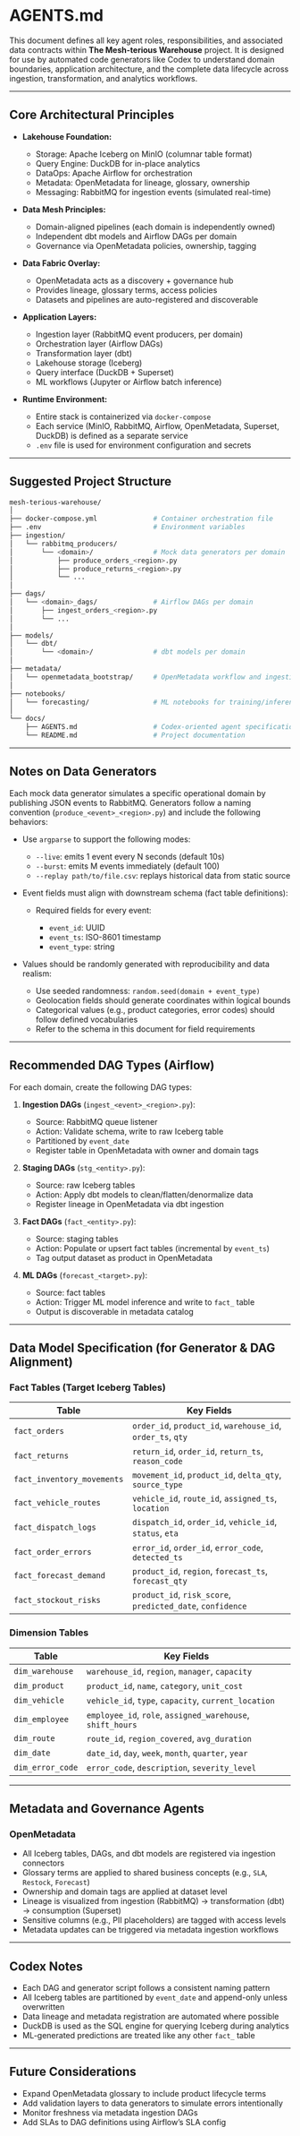 # AGENTS.md

This document defines all key agent roles, responsibilities, and associated data contracts within **The Mesh-terious Warehouse** project. It is designed for use by automated code generators like Codex to understand domain boundaries, application architecture, and the complete data lifecycle across ingestion, transformation, and analytics workflows.

---

## Core Architectural Principles

* **Lakehouse Foundation:**

  * Storage: Apache Iceberg on MinIO (columnar table format)
  * Query Engine: DuckDB for in-place analytics
  * DataOps: Apache Airflow for orchestration
  * Metadata: OpenMetadata for lineage, glossary, ownership
  * Messaging: RabbitMQ for ingestion events (simulated real-time)

* **Data Mesh Principles:**

  * Domain-aligned pipelines (each domain is independently owned)
  * Independent dbt models and Airflow DAGs per domain
  * Governance via OpenMetadata policies, ownership, tagging

* **Data Fabric Overlay:**

  * OpenMetadata acts as a discovery + governance hub
  * Provides lineage, glossary terms, access policies
  * Datasets and pipelines are auto-registered and discoverable

* **Application Layers:**

  * Ingestion layer (RabbitMQ event producers, per domain)
  * Orchestration layer (Airflow DAGs)
  * Transformation layer (dbt)
  * Lakehouse storage (Iceberg)
  * Query interface (DuckDB + Superset)
  * ML workflows (Jupyter or Airflow batch inference)

* **Runtime Environment:**

  * Entire stack is containerized via `docker-compose`
  * Each service (MinIO, RabbitMQ, Airflow, OpenMetadata, Superset, DuckDB) is defined as a separate service
  * `.env` file is used for environment configuration and secrets

---

## Suggested Project Structure

```bash
mesh-terious-warehouse/
│
├── docker-compose.yml              # Container orchestration file
├── .env                            # Environment variables
├── ingestion/
│   └── rabbitmq_producers/
│       └── <domain>/               # Mock data generators per domain
│           ├── produce_orders_<region>.py
│           ├── produce_returns_<region>.py
│           └── ...
│
├── dags/
│   └── <domain>_dags/              # Airflow DAGs per domain
│       ├── ingest_orders_<region>.py
│       └── ...
│
├── models/
│   └── dbt/
│       └── <domain>/               # dbt models per domain
│
├── metadata/
│   └── openmetadata_bootstrap/     # OpenMetadata workflow and ingestion config
│
├── notebooks/
│   └── forecasting/                # ML notebooks for training/inference
│
└── docs/
    ├── AGENTS.md                   # Codex-oriented agent specification
    └── README.md                   # Project documentation
```

---

## Notes on Data Generators

Each mock data generator simulates a specific operational domain by publishing JSON events to RabbitMQ. Generators follow a naming convention (`produce_<event>_<region>.py`) and include the following behaviors:

* Use `argparse` to support the following modes:

  * `--live`: emits 1 event every N seconds (default 10s)
  * `--burst`: emits M events immediately (default 100)
  * `--replay path/to/file.csv`: replays historical data from static source

* Event fields must align with downstream schema (fact table definitions):

  * Required fields for every event:

    * `event_id`: UUID
    * `event_ts`: ISO-8601 timestamp
    * `event_type`: string

* Values should be randomly generated with reproducibility and data realism:

  * Use seeded randomness: `random.seed(domain + event_type)`
  * Geolocation fields should generate coordinates within logical bounds
  * Categorical values (e.g., product categories, error codes) should follow defined vocabularies
  * Refer to the schema in this document for field requirements

---

## Recommended DAG Types (Airflow)

For each domain, create the following DAG types:

1. **Ingestion DAGs** (`ingest_<event>_<region>.py`):

   * Source: RabbitMQ queue listener
   * Action: Validate schema, write to raw Iceberg table
   * Partitioned by `event_date`
   * Register table in OpenMetadata with owner and domain tags

2. **Staging DAGs** (`stg_<entity>.py`):

   * Source: raw Iceberg tables
   * Action: Apply dbt models to clean/flatten/denormalize data
   * Register lineage in OpenMetadata via dbt ingestion

3. **Fact DAGs** (`fact_<entity>.py`):

   * Source: staging tables
   * Action: Populate or upsert fact tables (incremental by `event_ts`)
   * Tag output dataset as product in OpenMetadata

4. **ML DAGs** (`forecast_<target>.py`):

   * Source: fact tables
   * Action: Trigger ML model inference and write to `fact_` table
   * Output is discoverable in metadata catalog

---

## Data Model Specification (for Generator & DAG Alignment)

### Fact Tables (Target Iceberg Tables)

| Table                      | Key Fields                                                  |
| -------------------------- | ----------------------------------------------------------- |
| `fact_orders`              | `order_id`, `product_id`, `warehouse_id`, `order_ts`, `qty` |
| `fact_returns`             | `return_id`, `order_id`, `return_ts`, `reason_code`         |
| `fact_inventory_movements` | `movement_id`, `product_id`, `delta_qty`, `source_type`     |
| `fact_vehicle_routes`      | `vehicle_id`, `route_id`, `assigned_ts`, `location`         |
| `fact_dispatch_logs`       | `dispatch_id`, `order_id`, `vehicle_id`, `status`, `eta`    |
| `fact_order_errors`        | `error_id`, `order_id`, `error_code`, `detected_ts`         |
| `fact_forecast_demand`     | `product_id`, `region`, `forecast_ts`, `forecast_qty`       |
| `fact_stockout_risks`      | `product_id`, `risk_score`, `predicted_date`, `confidence`  |

### Dimension Tables

| Table            | Key Fields                                                 |
| ---------------- | ---------------------------------------------------------- |
| `dim_warehouse`  | `warehouse_id`, `region`, `manager`, `capacity`            |
| `dim_product`    | `product_id`, `name`, `category`, `unit_cost`              |
| `dim_vehicle`    | `vehicle_id`, `type`, `capacity`, `current_location`       |
| `dim_employee`   | `employee_id`, `role`, `assigned_warehouse`, `shift_hours` |
| `dim_route`      | `route_id`, `region_covered`, `avg_duration`               |
| `dim_date`       | `date_id`, `day`, `week`, `month`, `quarter`, `year`       |
| `dim_error_code` | `error_code`, `description`, `severity_level`              |

---

## Metadata and Governance Agents

### OpenMetadata

* All Iceberg tables, DAGs, and dbt models are registered via ingestion connectors
* Glossary terms are applied to shared business concepts (e.g., `SLA`, `Restock`, `Forecast`)
* Ownership and domain tags are applied at dataset level
* Lineage is visualized from ingestion (RabbitMQ) → transformation (dbt) → consumption (Superset)
* Sensitive columns (e.g., PII placeholders) are tagged with access levels
* Metadata updates can be triggered via metadata ingestion workflows

---

## Codex Notes

* Each DAG and generator script follows a consistent naming pattern
* All Iceberg tables are partitioned by `event_date` and append-only unless overwritten
* Data lineage and metadata registration are automated where possible
* DuckDB is used as the SQL engine for querying Iceberg during analytics
* ML-generated predictions are treated like any other `fact_` table

---

## Future Considerations

* Expand OpenMetadata glossary to include product lifecycle terms
* Add validation layers to data generators to simulate errors intentionally
* Monitor freshness via metadata ingestion DAGs
* Add SLAs to DAG definitions using Airflow’s SLA config

